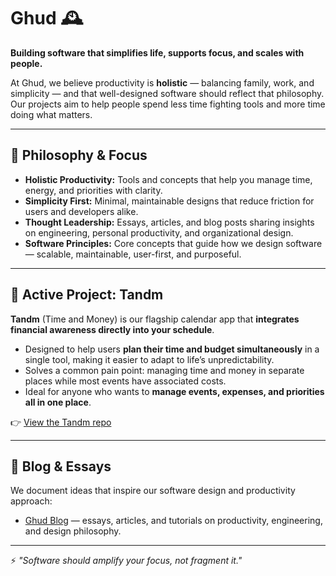 # Ghud 🕰️

**Building software that simplifies life, supports focus, and scales with people.**

At Ghud, we believe productivity is **holistic** — balancing family, work, and simplicity — and that well-designed software should reflect that philosophy. Our projects aim to help people spend less time fighting tools and more time doing what matters.

---

## 🌱 Philosophy & Focus

- **Holistic Productivity:** Tools and concepts that help you manage time, energy, and priorities with clarity.
- **Simplicity First:** Minimal, maintainable designs that reduce friction for users and developers alike.
- **Thought Leadership:** Essays, articles, and blog posts sharing insights on engineering, personal productivity, and organizational design.
- **Software Principles:** Core concepts that guide how we design software — scalable, maintainable, user-first, and purposeful.

---

## 🚀 Active Project: Tandm

**Tandm** (Time and Money) is our flagship calendar app that **integrates financial awareness directly into your schedule**.

- Designed to help users **plan their time and budget simultaneously** in a single tool, making it easier to adapt to life’s unpredictability.
- Solves a common pain point: managing time and money in separate places while most events have associated costs.
- Ideal for anyone who wants to **manage events, expenses, and priorities all in one place**.

👉 [View the Tandm repo](https://github.com/ghud-org/tandm)

---

## 📖 Blog & Essays

We document ideas that inspire our software design and productivity approach:

- [Ghud Blog](https://ghud-org.github.io) — essays, articles, and tutorials on productivity, engineering, and design philosophy.

---

⚡ _"Software should amplify your focus, not fragment it."_
